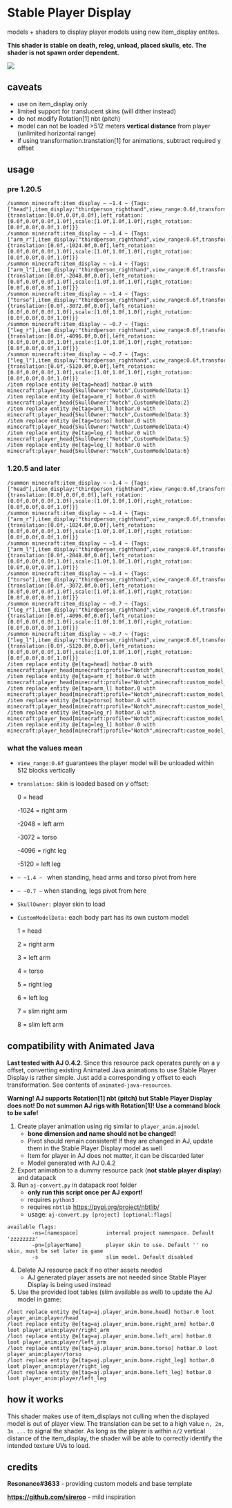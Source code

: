 # Stable Player Display
models + shaders to display player models using new item_display entites. 

**This shader is stable on death, relog, unload, placed skulls, etc. The shader is not spawn order dependent.**

<img src="images/1.png" /> 

## caveats
- use on item_display only
- limited support for translucent skins (will dither instead)
- do not modify Rotation[1] nbt (pitch)
- model can not be loaded >512 meters **vertical distance** from player (unlimited horizontal range)
- if using transformation.transtation[1] for animations, subtract required y offset

## usage
### pre 1.20.5

```
/summon minecraft:item_display ~ ~1.4 ~ {Tags:["head"],item_display:"thirdperson_righthand",view_range:0.6f,transformation:{translation:[0.0f,0.0f,0.0f],left_rotation:[0.0f,0.0f,0.0f,1.0f],scale:[1.0f,1.0f,1.0f],right_rotation:[0.0f,0.0f,0.0f,1.0f]}}
/summon minecraft:item_display ~ ~1.4 ~ {Tags:["arm_r"],item_display:"thirdperson_righthand",view_range:0.6f,transformation:{translation:[0.0f,-1024.0f,0.0f],left_rotation:[0.0f,0.0f,0.0f,1.0f],scale:[1.0f,1.0f,1.0f],right_rotation:[0.0f,0.0f,0.0f,1.0f]}}
/summon minecraft:item_display ~ ~1.4 ~ {Tags:["arm_l"],item_display:"thirdperson_righthand",view_range:0.6f,transformation:{translation:[0.0f,-2048.0f,0.0f],left_rotation:[0.0f,0.0f,0.0f,1.0f],scale:[1.0f,1.0f,1.0f],right_rotation:[0.0f,0.0f,0.0f,1.0f]}}
/summon minecraft:item_display ~ ~1.4 ~ {Tags:["torso"],item_display:"thirdperson_righthand",view_range:0.6f,transformation:{translation:[0.0f,-3072.0f,0.0f],left_rotation:[0.0f,0.0f,0.0f,1.0f],scale:[1.0f,1.0f,1.0f],right_rotation:[0.0f,0.0f,0.0f,1.0f]}}
/summon minecraft:item_display ~ ~0.7 ~ {Tags:["leg_r"],item_display:"thirdperson_righthand",view_range:0.6f,transformation:{translation:[0.0f,-4096.0f,0.0f],left_rotation:[0.0f,0.0f,0.0f,1.0f],scale:[1.0f,1.0f,1.0f],right_rotation:[0.0f,0.0f,0.0f,1.0f]}}
/summon minecraft:item_display ~ ~0.7 ~ {Tags:["leg_l"],item_display:"thirdperson_righthand",view_range:0.6f,transformation:{translation:[0.0f,-5120.0f,0.0f],left_rotation:[0.0f,0.0f,0.0f,1.0f],scale:[1.0f,1.0f,1.0f],right_rotation:[0.0f,0.0f,0.0f,1.0f]}}
/item replace entity @e[tag=head] hotbar.0 with minecraft:player_head{SkullOwner:"Notch",CustomModelData:1}
/item replace entity @e[tag=arm_r] hotbar.0 with minecraft:player_head{SkullOwner:"Notch",CustomModelData:2}
/item replace entity @e[tag=arm_l] hotbar.0 with minecraft:player_head{SkullOwner:"Notch",CustomModelData:3}
/item replace entity @e[tag=torso] hotbar.0 with minecraft:player_head{SkullOwner:"Notch",CustomModelData:4}
/item replace entity @e[tag=leg_r] hotbar.0 with minecraft:player_head{SkullOwner:"Notch",CustomModelData:5}
/item replace entity @e[tag=leg_l] hotbar.0 with minecraft:player_head{SkullOwner:"Notch",CustomModelData:6}
```

### 1.20.5 and later

```
/summon minecraft:item_display ~ ~1.4 ~ {Tags:["head"],item_display:"thirdperson_righthand",view_range:0.6f,transformation:{translation:[0.0f,0.0f,0.0f],left_rotation:[0.0f,0.0f,0.0f,1.0f],scale:[1.0f,1.0f,1.0f],right_rotation:[0.0f,0.0f,0.0f,1.0f]}}
/summon minecraft:item_display ~ ~1.4 ~ {Tags:["arm_r"],item_display:"thirdperson_righthand",view_range:0.6f,transformation:{translation:[0.0f,-1024.0f,0.0f],left_rotation:[0.0f,0.0f,0.0f,1.0f],scale:[1.0f,1.0f,1.0f],right_rotation:[0.0f,0.0f,0.0f,1.0f]}}
/summon minecraft:item_display ~ ~1.4 ~ {Tags:["arm_l"],item_display:"thirdperson_righthand",view_range:0.6f,transformation:{translation:[0.0f,-2048.0f,0.0f],left_rotation:[0.0f,0.0f,0.0f,1.0f],scale:[1.0f,1.0f,1.0f],right_rotation:[0.0f,0.0f,0.0f,1.0f]}}
/summon minecraft:item_display ~ ~1.4 ~ {Tags:["torso"],item_display:"thirdperson_righthand",view_range:0.6f,transformation:{translation:[0.0f,-3072.0f,0.0f],left_rotation:[0.0f,0.0f,0.0f,1.0f],scale:[1.0f,1.0f,1.0f],right_rotation:[0.0f,0.0f,0.0f,1.0f]}}
/summon minecraft:item_display ~ ~0.7 ~ {Tags:["leg_r"],item_display:"thirdperson_righthand",view_range:0.6f,transformation:{translation:[0.0f,-4096.0f,0.0f],left_rotation:[0.0f,0.0f,0.0f,1.0f],scale:[1.0f,1.0f,1.0f],right_rotation:[0.0f,0.0f,0.0f,1.0f]}}
/summon minecraft:item_display ~ ~0.7 ~ {Tags:["leg_l"],item_display:"thirdperson_righthand",view_range:0.6f,transformation:{translation:[0.0f,-5120.0f,0.0f],left_rotation:[0.0f,0.0f,0.0f,1.0f],scale:[1.0f,1.0f,1.0f],right_rotation:[0.0f,0.0f,0.0f,1.0f]}}
/item replace entity @e[tag=head] hotbar.0 with minecraft:player_head[minecraft:profile="Notch",minecraft:custom_model_data=1]
/item replace entity @e[tag=arm_r] hotbar.0 with minecraft:player_head[minecraft:profile="Notch",minecraft:custom_model_data=2]
/item replace entity @e[tag=arm_l] hotbar.0 with minecraft:player_head[minecraft:profile="Notch",minecraft:custom_model_data=3]
/item replace entity @e[tag=torso] hotbar.0 with minecraft:player_head[minecraft:profile="Notch",minecraft:custom_model_data=4]
/item replace entity @e[tag=leg_r] hotbar.0 with minecraft:player_head[minecraft:profile="Notch",minecraft:custom_model_data=5]
/item replace entity @e[tag=leg_l] hotbar.0 with minecraft:player_head[minecraft:profile="Notch",minecraft:custom_model_data=6]
```
  
### what the values mean

- `view_range:0.6f` guarantees the player model will be unloaded within 512 blocks vertically
- `translation:` skin is loaded based on y offset:

  0 = head

  -1024 = right arm
  
  -2048 = left arm
  
  -3072 = torso
  
  -4096 = right leg
  
  -5120 = left leg

- `~ ~1.4 ~ ` when standing, head arms and torso pivot from here
- `~ ~0.7 ~`  when standing, legs pivot from here
- `SkullOwner:` player skin to load
- `CustomModelData:` each body part has its own custom model:

  1 = head
  
  2 = right arm
  
  3 = left arm
  
  4 = torso
  
  5 = right leg
  
  6 = left leg

  7 = slim right arm

  8 = slim left arm

## compatibility with Animated Java
**Last tested with AJ 0.4.2**. Since this resource pack operates purely on a y offset, converting existing Animated Java animations to use Stable Player Display is rather simple. Just add a corresponding y offset to each transformation. See contents of `animated-java-resources`.

**Warning! AJ supports Rotation[1] nbt (pitch) but Stable Player Display does not! Do not summon AJ rigs with Rotation[1]! Use a command block to be safe!**

1. Create player animation using rig similar to `player_anim.ajmodel` 
   - **bone dimension and name should not be changed!**
   -  Pivot should remain consistent! If they are changed in AJ, update them in the Stable Player Display model as well
   -  Item for player in AJ does not matter, it can be discarded later
   -  Model generated with AJ 0.4.2
2. Export animation to a dummy resource pack (**not stable player display**) and datapack
3. Run `aj-convert.py` in datapack root folder
   - **only run this script once per AJ export!**
   - requires `python3`
   - requires `nbtlib` https://pypi.org/project/nbtlib/
   - usage: `aj-convert.py [project] [optional:flags]`
```
available flags:
        -ns=[namespace]         internal project namespace. Default 'zzzzzzzz'
        -pn=[playerName]        player skin to use. Default '' no skin, must be set later in game
        -s                      slim model. Default disabled
```
4. Delete AJ resource pack if no other assets needed
   - AJ generated player assets are not needed since Stable Player Display is being used instead
5. Use the provided loot tables (slim available as well) to update the AJ model in game:
```
/loot replace entity @e[tag=aj.player_anim.bone.head] hotbar.0 loot player_anim:player/head
/loot replace entity @e[tag=aj.player_anim.bone.right_arm] hotbar.0 loot player_anim:player/right_arm
/loot replace entity @e[tag=aj.player_anim.bone.left_arm] hotbar.0 loot player_anim:player/left_arm
/loot replace entity @e[tag=aj.player_anim.bone.torso] hotbar.0 loot player_anim:player/torso
/loot replace entity @e[tag=aj.player_anim.bone.right_leg] hotbar.0 loot player_anim:player/right_leg
/loot replace entity @e[tag=aj.player_anim.bone.left_leg] hotbar.0 loot player_anim:player/left_leg
```

## how it works

This shader makes use of item_displays not culling when the displayed model is out of player view. The translation can be set to a high value `n, 2n, 3n ...` to signal the shader. As long as the player is within `n/2` vertical distance of the item_display, the shader will be able to correctly identify the intended texture UVs to load.
  
## credits

**Resonance#3633** - providing custom models and base template

**https://github.com/sireroo** - mild inspiration
